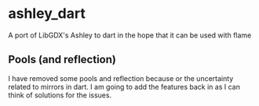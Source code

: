 # ashley_dart

A port of LibGDX's Ashley to dart in the hope that it can be used with flame


## Pools (and reflection)

I have removed some pools and reflection because or the uncertainty related to mirrors in dart. I am going to add the features back in as I can think of solutions for the issues.
